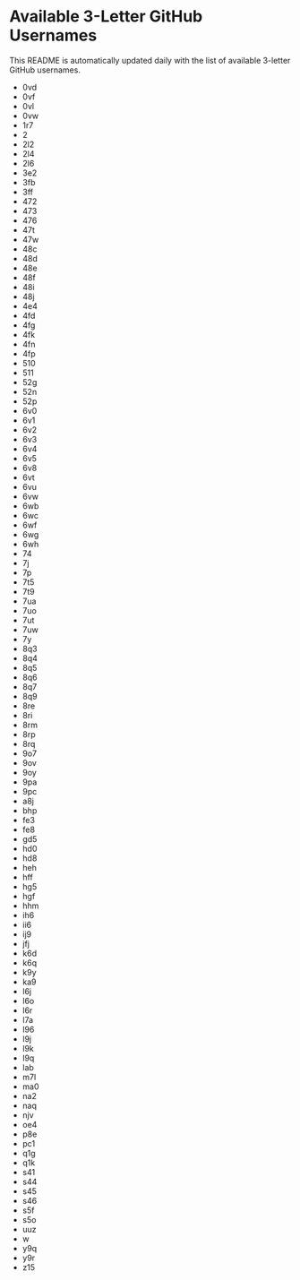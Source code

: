 # Available 3-Letter GitHub Usernames

This README is automatically updated daily with the list of available 3-letter GitHub usernames.

- 0vd
- 0vf
- 0vl
- 0vw
- 1r7
- 2
- 2l2
- 2l4
- 2l6
- 3e2
- 3fb
- 3ff
- 472
- 473
- 476
- 47t
- 47w
- 48c
- 48d
- 48e
- 48f
- 48i
- 48j
- 4e4
- 4fd
- 4fg
- 4fk
- 4fn
- 4fp
- 510
- 511
- 52g
- 52n
- 52p
- 6v0
- 6v1
- 6v2
- 6v3
- 6v4
- 6v5
- 6v8
- 6vt
- 6vu
- 6vw
- 6wb
- 6wc
- 6wf
- 6wg
- 6wh
- 74
- 7j
- 7p
- 7t5
- 7t9
- 7ua
- 7uo
- 7ut
- 7uw
- 7y
- 8q3
- 8q4
- 8q5
- 8q6
- 8q7
- 8q9
- 8re
- 8ri
- 8rm
- 8rp
- 8rq
- 9o7
- 9ov
- 9oy
- 9pa
- 9pc
- a8j
- bhp
- fe3
- fe8
- gd5
- hd0
- hd8
- heh
- hff
- hg5
- hgf
- hhm
- ih6
- ii6
- ij9
- jfj
- k6d
- k6q
- k9y
- ka9
- l6j
- l6o
- l6r
- l7a
- l96
- l9j
- l9k
- l9q
- lab
- m7l
- ma0
- na2
- naq
- njv
- oe4
- p8e
- pc1
- q1g
- q1k
- s41
- s44
- s45
- s46
- s5f
- s5o
- uuz
- w
- y9q
- y9r
- z15
